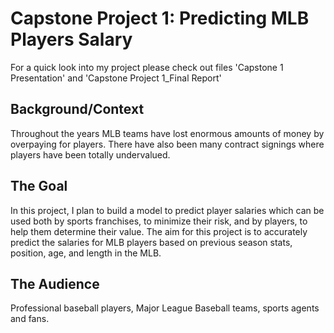 # Capstone Project 1: Predicting MLB Players Salary 
For a quick look into my project please check out files 'Capstone 1 Presentation' and 'Capstone Project 1_Final Report'

## Background/Context

Throughout the years MLB teams have lost enormous amounts of money by overpaying for  players. There have also been many contract signings where players have been totally undervalued.

## The Goal

In this project, I plan to build a model to predict player salaries which can be used both by sports franchises, to minimize their risk, and by players, to help them determine their value. The aim for this project is to accurately predict the salaries for MLB players based on previous season stats, position, age, and length in the MLB.

## The Audience 

Professional baseball players, Major League Baseball teams, sports agents and fans. 
